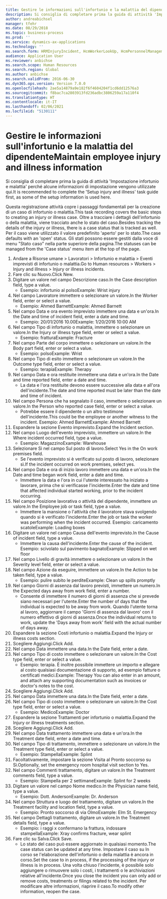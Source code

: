 ```yaml
---
title: Gestire le informazioni sull'infortunio e la malattia del dipendente
description: Si consiglia di completare prima la guida di attività 'Impostazione infortunio e malattia' perché alcune informazioni di impostazione vengono utilizzate qui.
author: andreabichsel
manager: tfehr
ms.date: 08/29/2018
ms.topic: business-process
ms.prod: ''
ms.service: dynamics-ax-applications
ms.technology: ''
ms.search.form: HRMInjuryIncident, HcmWorkerLookUp, HcmPersonnelManagementWorkspace
audience: Application User
ms.reviewer: anbichse
ms.search.scope: Human Resources
ms.search.region: Global
ms.author: anbichse
ms.search.validFrom: 2016-06-30
ms.dyn365.ops.version: Version 7.0.0
ms.openlocfilehash: 2ae5a14879a9e182f6f4604204f1cd6dd12576a3
ms.sourcegitcommit: f8bac7ca2803913fd236adbc3806259a17a110f4
ms.translationtype: HT
ms.contentlocale: it-IT
ms.lasthandoff: 02/06/2021
ms.locfileid: "5130111"
---
```

# <a name="maintain-employee-injury-and-illness-information"></a><span data-ttu-id="71a82-103">Gestire le informazioni sull'infortunio e la malattia del dipendente</span><span class="sxs-lookup"><span data-stu-id="71a82-103">Maintain employee injury and illness information</span></span>



<span data-ttu-id="71a82-104">Si consiglia di completare prima la guida di attività 'Impostazione infortunio e malattia' perché alcune informazioni di impostazione vengono utilizzate qui.</span><span class="sxs-lookup"><span data-stu-id="71a82-104">It is recommended to complete the 'Setup injury and illness' task guide first, as some of the setup information is used here.</span></span> 



<span data-ttu-id="71a82-105">Questa registrazione attività copre i passaggi fondamentali per la creazione di un caso di infortunio o malattia.</span><span class="sxs-lookup"><span data-stu-id="71a82-105">This task recording covers the basic steps to creating an injury or illness case.</span></span> <span data-ttu-id="71a82-106">Oltre a tracciare i dettagli dell'infortunio o della malattia, viene tracciato anche lo stato del caso.</span><span class="sxs-lookup"><span data-stu-id="71a82-106">Besides tracking the details of the injury or illness, there is a case status that is tracked as well.</span></span>  <span data-ttu-id="71a82-107">Per il caso viene utilizzato il valore predefinito 'aperto' per lo stato.</span><span class="sxs-lookup"><span data-stu-id="71a82-107">The case defaults with an 'open' status.</span></span>  <span data-ttu-id="71a82-108">Gli stati possono essere gestiti dalla voce di menu "Stato caso" nella parte superiore della pagina.</span><span class="sxs-lookup"><span data-stu-id="71a82-108">The statuses can be managed from the 'Case status' menu item at the top of the page.</span></span>

1. <span data-ttu-id="71a82-109">Andare a Risorse umane > Lavoratori > Infortunio e malattia > Eventi imprevisti di infortunio o malattia.</span><span class="sxs-lookup"><span data-stu-id="71a82-109">Go to Human resources > Workers > Injury and illness > Injury or illness incidents.</span></span>
2. <span data-ttu-id="71a82-110">Fare clic su Nuovo.</span><span class="sxs-lookup"><span data-stu-id="71a82-110">Click New.</span></span>
3. <span data-ttu-id="71a82-111">Digitare un valore nel campo Descrizione caso.</span><span class="sxs-lookup"><span data-stu-id="71a82-111">In the Case description field, type a value.</span></span>
    * <span data-ttu-id="71a82-112">Esempio: infortunio al polso</span><span class="sxs-lookup"><span data-stu-id="71a82-112">Example:  Wrist injury</span></span>  
4. <span data-ttu-id="71a82-113">Nel campo Lavoratore immettere o selezionare un valore.</span><span class="sxs-lookup"><span data-stu-id="71a82-113">In the Worker field, enter or select a value.</span></span>
    * <span data-ttu-id="71a82-114">Esempio: Ahmed Barnett</span><span class="sxs-lookup"><span data-stu-id="71a82-114">Example: Ahmed Barnett</span></span>  
5. <span data-ttu-id="71a82-115">Nel campo Data e ora evento imprevisto immettere una data e un'ora.</span><span class="sxs-lookup"><span data-stu-id="71a82-115">In the Date and time of incident field, enter a date and time.</span></span>
    * <span data-ttu-id="71a82-116">Esempio: 20/01/2016 10.00</span><span class="sxs-lookup"><span data-stu-id="71a82-116">Example:  1/20/2016 10:00 AM</span></span>  
6. <span data-ttu-id="71a82-117">Nel campo Tipo di infortunio o malattia, immettere o selezionare un valore.</span><span class="sxs-lookup"><span data-stu-id="71a82-117">In the Injury or illness type field, enter or select a value.</span></span>
    * <span data-ttu-id="71a82-118">Esempio: frattura</span><span class="sxs-lookup"><span data-stu-id="71a82-118">Example:  Fracture</span></span>  
7. <span data-ttu-id="71a82-119">Nel campo Parte del corpo immettere o selezionare un valore.</span><span class="sxs-lookup"><span data-stu-id="71a82-119">In the Body part field, enter or select a value.</span></span>
    * <span data-ttu-id="71a82-120">Esempio: polso</span><span class="sxs-lookup"><span data-stu-id="71a82-120">Example:  Wrist</span></span>  
8. <span data-ttu-id="71a82-121">Nel campo Tipo di esito immettere o selezionare un valore.</span><span class="sxs-lookup"><span data-stu-id="71a82-121">In the Outcome type field, enter or select a value.</span></span>
    * <span data-ttu-id="71a82-122">Esempio: terapia</span><span class="sxs-lookup"><span data-stu-id="71a82-122">Example:  Therapy</span></span>  
9. <span data-ttu-id="71a82-123">Nel campo Data e ora restituite immettere una data e un'ora.</span><span class="sxs-lookup"><span data-stu-id="71a82-123">In the Date and time reported field, enter a date and time.</span></span>
    * <span data-ttu-id="71a82-124">La data e l'ora restituite devono essere successive alla data e all'ora dell'incidente.</span><span class="sxs-lookup"><span data-stu-id="71a82-124">The date and time reported must be later than the date and time of incident.</span></span>  
10. <span data-ttu-id="71a82-125">Nel campo Persona che ha segnalato il caso, immettere o selezionare un valore.</span><span class="sxs-lookup"><span data-stu-id="71a82-125">In the Person who reported case field, enter or select a value.</span></span>
    * <span data-ttu-id="71a82-126">Potrebbe essere il dipendente o un altro testimone dell'incidente.</span><span class="sxs-lookup"><span data-stu-id="71a82-126">This could be the employee or another witness to the incident.</span></span>  <span data-ttu-id="71a82-127">Esempio: Ahmed Barnett</span><span class="sxs-lookup"><span data-stu-id="71a82-127">Example: Ahmed Barnett</span></span>  
11. <span data-ttu-id="71a82-128">Espandere la sezione Evento imprevisto.</span><span class="sxs-lookup"><span data-stu-id="71a82-128">Expand the Incident section.</span></span>
12. <span data-ttu-id="71a82-129">Nel campo Luogo dell'evento imprevisto, immettere un valore.</span><span class="sxs-lookup"><span data-stu-id="71a82-129">In the Where incident occurred field, type a value.</span></span>
    * <span data-ttu-id="71a82-130">Esempio: Magazzino</span><span class="sxs-lookup"><span data-stu-id="71a82-130">Example:  Warehouse</span></span>  
13. <span data-ttu-id="71a82-131">Selezionare Sì nel campo Sul posto di lavoro.</span><span class="sxs-lookup"><span data-stu-id="71a82-131">Select Yes in the On work premises field.</span></span>
    * <span data-ttu-id="71a82-132">Se l'evento imprevisto si è verificato sul posto di lavoro, selezionare sì.</span><span class="sxs-lookup"><span data-stu-id="71a82-132">If the incident occurred on work premises, select yes.</span></span>  
14. <span data-ttu-id="71a82-133">Nel campo Data e ora di inizio lavoro immettere una data e un'ora.</span><span class="sxs-lookup"><span data-stu-id="71a82-133">In the Date and time began work field, enter a date and time.</span></span>
    * <span data-ttu-id="71a82-134">Immettere la data e l'ora in cui l'utente interessato ha iniziato a lavorare, prima che si verificasse l'incidente.</span><span class="sxs-lookup"><span data-stu-id="71a82-134">Enter the date and time that affected individual started working, prior to the incident occurring.</span></span>  
15. <span data-ttu-id="71a82-135">Nel campo Posizione lavorativa o attività del dipendente, immettere un valore.</span><span class="sxs-lookup"><span data-stu-id="71a82-135">In the Employee job or task field, type a value.</span></span>
    * <span data-ttu-id="71a82-136">Immettere la mansione o l'attività che il lavoratore stava svolgendo quando si è verificato l'incidente.</span><span class="sxs-lookup"><span data-stu-id="71a82-136">Enter the job or task the worker was performing when the incident occurred.</span></span>  <span data-ttu-id="71a82-137">Esempio: caricamento scatole</span><span class="sxs-lookup"><span data-stu-id="71a82-137">Example:  Loading boxes</span></span>  
16. <span data-ttu-id="71a82-138">Digitare un valore nel campo Causa dell'evento imprevisto.</span><span class="sxs-lookup"><span data-stu-id="71a82-138">In the Cause of incident field, type a value.</span></span>
    * <span data-ttu-id="71a82-139">Immettere la causa dell'incidente.</span><span class="sxs-lookup"><span data-stu-id="71a82-139">Enter the cause of the incident.</span></span>  <span data-ttu-id="71a82-140">Esempio: scivolato sul pavimento bagnato</span><span class="sxs-lookup"><span data-stu-id="71a82-140">Example:  Slipped on wet floor</span></span>  
17. <span data-ttu-id="71a82-141">Nel campo Livello di gravità immettere o selezionare un valore.</span><span class="sxs-lookup"><span data-stu-id="71a82-141">In the Severity level field, enter or select a value.</span></span>
18. <span data-ttu-id="71a82-142">Nel campo Azione da eseguire, immettere un valore.</span><span class="sxs-lookup"><span data-stu-id="71a82-142">In the Action to be taken field, type a value.</span></span>
    * <span data-ttu-id="71a82-143">Esempio: pulire subito le perdite</span><span class="sxs-lookup"><span data-stu-id="71a82-143">Example:  Clean up spills promptly</span></span>  
19. <span data-ttu-id="71a82-144">Nel campo Giorni di assenza dal lavoro previsti, immettere un numero.</span><span class="sxs-lookup"><span data-stu-id="71a82-144">In the Expected days away from work field, enter a number.</span></span>
    * <span data-ttu-id="71a82-145">Consente di immettere il numero di giorni di assenza che si prevede siano necessari per l'utente.</span><span class="sxs-lookup"><span data-stu-id="71a82-145">Enter the number of days that the individual is expected to be away from work.</span></span>  <span data-ttu-id="71a82-146">Quando l'utente torna al lavoro, aggiornare il campo 'Giorni di assenza dal lavoro' con il numero effettivo di giorni di assenza.</span><span class="sxs-lookup"><span data-stu-id="71a82-146">Once the individual returns to work, update the 'Days away from work' field with the actual number of days away.</span></span>  
20. <span data-ttu-id="71a82-147">Espandere la sezione Costi infortunio o malattia.</span><span class="sxs-lookup"><span data-stu-id="71a82-147">Expand the Injury or illness costs section.</span></span>
21. <span data-ttu-id="71a82-148">Scegliere Aggiungi.</span><span class="sxs-lookup"><span data-stu-id="71a82-148">Click Add.</span></span>
22. <span data-ttu-id="71a82-149">Nel campo Data immettere una data.</span><span class="sxs-lookup"><span data-stu-id="71a82-149">In the Date field, enter a date.</span></span>
23. <span data-ttu-id="71a82-150">Nel campo Tipo di costo immettere o selezionare un valore.</span><span class="sxs-lookup"><span data-stu-id="71a82-150">In the Cost type field, enter or select a value.</span></span>
    * <span data-ttu-id="71a82-151">Esempio: terapia. È inoltre possibile immettere un importo e allegare al costo qualsiasi documentazione di supporto, ad esempio fatture o certificati medici.</span><span class="sxs-lookup"><span data-stu-id="71a82-151">Example:  Therapy    You can also enter in an amount, and attach any supporting documentation such as invoices or doctor's notes to the cost.</span></span>  
24. <span data-ttu-id="71a82-152">Scegliere Aggiungi.</span><span class="sxs-lookup"><span data-stu-id="71a82-152">Click Add.</span></span>
25. <span data-ttu-id="71a82-153">Nel campo Data immettere una data.</span><span class="sxs-lookup"><span data-stu-id="71a82-153">In the Date field, enter a date.</span></span>
26. <span data-ttu-id="71a82-154">Nel campo Tipo di costo immettere o selezionare un valore.</span><span class="sxs-lookup"><span data-stu-id="71a82-154">In the Cost type field, enter or select a value.</span></span>
    * <span data-ttu-id="71a82-155">Esempio: Medico</span><span class="sxs-lookup"><span data-stu-id="71a82-155">Example: Doctor</span></span>  
27. <span data-ttu-id="71a82-156">Espandere la sezione Trattamenti per infortunio o malattia.</span><span class="sxs-lookup"><span data-stu-id="71a82-156">Expand the Injury or illness treatments section.</span></span>
28. <span data-ttu-id="71a82-157">Scegliere Aggiungi.</span><span class="sxs-lookup"><span data-stu-id="71a82-157">Click Add.</span></span>
29. <span data-ttu-id="71a82-158">Nel campo Data trattamento immettere una data e un'ora.</span><span class="sxs-lookup"><span data-stu-id="71a82-158">In the Treatment date field, enter a date and time.</span></span>
30. <span data-ttu-id="71a82-159">Nel campo Tipo di trattamento, immettere o selezionare un valore.</span><span class="sxs-lookup"><span data-stu-id="71a82-159">In the Treatment type field, enter or select a value.</span></span>
    * <span data-ttu-id="71a82-160">Esempio: Stampella</span><span class="sxs-lookup"><span data-stu-id="71a82-160">Example:  Splint</span></span>  
31. <span data-ttu-id="71a82-161">Facoltativamente, impostare la sezione Visita al Pronto soccorso su Sì.</span><span class="sxs-lookup"><span data-stu-id="71a82-161">Optionally, set the emergency room hospital visit section to Yes.</span></span>
32. <span data-ttu-id="71a82-162">Nel campo Commenti trattamento, digitare un valore.</span><span class="sxs-lookup"><span data-stu-id="71a82-162">In the Treatment comments field, type a value.</span></span>
    * <span data-ttu-id="71a82-163">Esempio: Stampella per 2 settimane</span><span class="sxs-lookup"><span data-stu-id="71a82-163">Example:  Splint for 2 weeks</span></span>  
33. <span data-ttu-id="71a82-164">Digitare un valore nel campo Nome medico.</span><span class="sxs-lookup"><span data-stu-id="71a82-164">In the Physician name field, type a value.</span></span>
    * <span data-ttu-id="71a82-165">Esempio: Dott. Anderson</span><span class="sxs-lookup"><span data-stu-id="71a82-165">Example:  Dr. Anderson</span></span>  
34. <span data-ttu-id="71a82-166">Nel campo Struttura e luogo del trattamento, digitare un valore.</span><span class="sxs-lookup"><span data-stu-id="71a82-166">In the Treatment facility and location field, type a value.</span></span>
    * <span data-ttu-id="71a82-167">Esempio: Pronto soccorso di via Olmo</span><span class="sxs-lookup"><span data-stu-id="71a82-167">Example:  Elm St. Emergency</span></span>  
35. <span data-ttu-id="71a82-168">Nel campo Dettagli trattamento, digitare un valore.</span><span class="sxs-lookup"><span data-stu-id="71a82-168">In the Treatment details field, type a value.</span></span>
    * <span data-ttu-id="71a82-169">Esempio: i raggi x confermano la frattura, indossare stampella</span><span class="sxs-lookup"><span data-stu-id="71a82-169">Example:  Xray confirms fracture, wear splint</span></span>  
36. <span data-ttu-id="71a82-170">Fare clic su Salva.</span><span class="sxs-lookup"><span data-stu-id="71a82-170">Click Save.</span></span>
    * <span data-ttu-id="71a82-171">Lo stato del caso può essere aggiornato in qualsiasi momento.</span><span class="sxs-lookup"><span data-stu-id="71a82-171">The case status can be updated at any time.</span></span>  <span data-ttu-id="71a82-172">Impostare il caso su In corso se l'elaborazione dell'infortunio o della malattia è ancora in corso.</span><span class="sxs-lookup"><span data-stu-id="71a82-172">Set the case to in process, if the processing of the injury or illness is in process.</span></span>  <span data-ttu-id="71a82-173">Una volta chiuso l'incidente, è possibile solo aggiungere o rimuovere solo i costi, i trattamenti o le archiviazioni relative all'incidente.</span><span class="sxs-lookup"><span data-stu-id="71a82-173">Once you close the incident you can only add or remove costs, treatments or filings related to the incident.</span></span>  <span data-ttu-id="71a82-174">Per modificare altre informazioni, riaprire il caso.</span><span class="sxs-lookup"><span data-stu-id="71a82-174">To modify other information, reopen the case.</span></span>  

